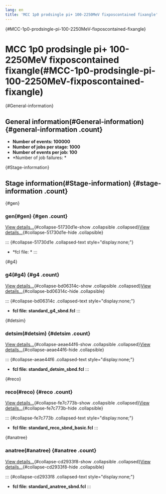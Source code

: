 ```yaml
---
lang: en
title: 'MCC 1p0 prodsingle pi+ 100-2250MeV fixposcontained fixangle'
---
```


{#MCC-1p0-prodsingle-pi-100-2250MeV-fixposcontained-fixangle}

MCC 1p0 prodsingle pi+ 100-2250MeV fixposcontained fixangle(#MCC-1p0-prodsingle-pi-100-2250MeV-fixposcontained-fixangle)
=========================================================================================================================================

{#General-information}

General information(#General-information) {#general-information .count}
----------------------------------------------------------

-   **Number of events: 100000**
-   **Number of jobs per stage: 1000**
-   **Number of events per job: 100**
-   \*Number of job failures: \*

{#Stage-information}

Stage information(#Stage-information) {#stage-information .count}
------------------------------------------------------

{#gen}

### gen(#gen) {#gen .count}

[View details\...](#){#collapse-51730d1e-show .collapsible
.collapsed}[View details\...](#){#collapse-51730d1e-hide .collapsible}

::: {#collapse-51730d1e .collapsed-text style="display:none;"}
-   \*fcl file: \*
:::

{#g4}

### g4(#g4) {#g4 .count}

[View details\...](#){#collapse-bd06314c-show .collapsible
.collapsed}[View details\...](#){#collapse-bd06314c-hide .collapsible}

::: {#collapse-bd06314c .collapsed-text style="display:none;"}
-   **fcl file: standard\_g4\_sbnd.fcl**
:::

{#detsim}

### detsim(#detsim) {#detsim .count}

[View details\...](#){#collapse-aeae44f6-show .collapsible
.collapsed}[View details\...](#){#collapse-aeae44f6-hide .collapsible}

::: {#collapse-aeae44f6 .collapsed-text style="display:none;"}
-   **fcl file: standard\_detsim\_sbnd.fcl**
:::

{#reco}

### reco(#reco) {#reco .count}

[View details\...](#){#collapse-fe7c773b-show .collapsible
.collapsed}[View details\...](#){#collapse-fe7c773b-hide .collapsible}

::: {#collapse-fe7c773b .collapsed-text style="display:none;"}
-   **fcl file: standard\_reco\_sbnd\_basic.fcl**
:::

{#anatree}

### anatree(#anatree) {#anatree .count}

[View details\...](#){#collapse-cd2933f8-show .collapsible
.collapsed}[View details\...](#){#collapse-cd2933f8-hide .collapsible}

::: {#collapse-cd2933f8 .collapsed-text style="display:none;"}
-   **fcl file: standard\_anatree\_sbnd.fcl**
:::
